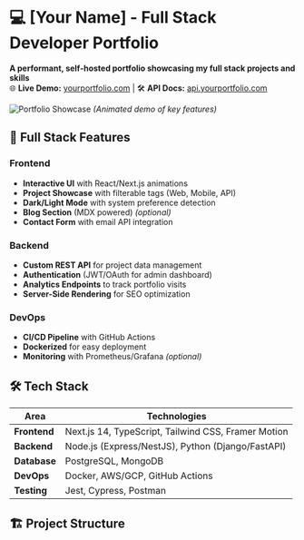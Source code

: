 # 💻 [Your Name] - Full Stack Developer Portfolio

**A performant, self-hosted portfolio showcasing my full stack projects and skills**  
🌐 **Live Demo:** [yourportfolio.com](https://yourportfolio.com) | 🛠️ **API Docs:** [api.yourportfolio.com](https://api.yourportfolio.com/docs)  

![Portfolio Showcase](/public/showcase.gif) *(Animated demo of key features)*

## 🚀 Full Stack Features

### Frontend
- **Interactive UI** with React/Next.js animations
- **Project Showcase** with filterable tags (Web, Mobile, API)
- **Dark/Light Mode** with system preference detection
- **Blog Section** (MDX powered) *(optional)*
- **Contact Form** with email API integration

### Backend
- **Custom REST API** for project data management
- **Authentication** (JWT/OAuth for admin dashboard)
- **Analytics Endpoints** to track portfolio visits
- **Server-Side Rendering** for SEO optimization

### DevOps
- **CI/CD Pipeline** with GitHub Actions
- **Dockerized** for easy deployment
- **Monitoring** with Prometheus/Grafana *(optional)*

## 🛠 Tech Stack

| Area          | Technologies |
|---------------|-------------|
| **Frontend**  | Next.js 14, TypeScript, Tailwind CSS, Framer Motion |
| **Backend**   | Node.js (Express/NestJS), Python (Django/FastAPI) |
| **Database**  | PostgreSQL, MongoDB |
| **DevOps**    | Docker, AWS/GCP, GitHub Actions |
| **Testing**   | Jest, Cypress, Postman |

## 🏗 Project Structure
